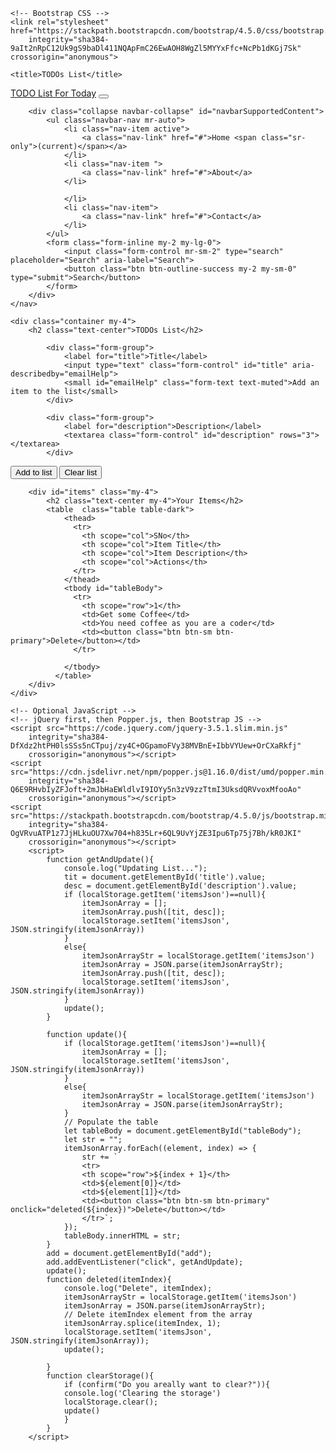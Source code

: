 <!doctype html>
<html lang="en">

<head>
    <!-- Required meta tags -->
    <meta charset="utf-8">
    <meta name="viewport" content="width=device-width, initial-scale=1, shrink-to-fit=no">

    <!-- Bootstrap CSS -->
    <link rel="stylesheet" href="https://stackpath.bootstrapcdn.com/bootstrap/4.5.0/css/bootstrap.min.css"
        integrity="sha384-9aIt2nRpC12Uk9gS9baDl411NQApFmC26EwAOH8WgZl5MYYxFfc+NcPb1dKGj7Sk" crossorigin="anonymous">

    <title>TODOs List</title>
</head>

<body>
    <nav class="navbar navbar-expand-lg navbar-dark bg-dark">
        <a class="navbar-brand" href="#">TODO List For Today</a>
        <button class="navbar-toggler" type="button" data-toggle="collapse" data-target="#navbarSupportedContent"
            aria-controls="navbarSupportedContent" aria-expanded="false" aria-label="Toggle navigation">
            <span class="navbar-toggler-icon"></span>
        </button>

        <div class="collapse navbar-collapse" id="navbarSupportedContent">
            <ul class="navbar-nav mr-auto">
                <li class="nav-item active">
                    <a class="nav-link" href="#">Home <span class="sr-only">(current)</span></a>
                </li>
                <li class="nav-item ">
                    <a class="nav-link" href="#">About</a>
                </li>
               
                </li>
                <li class="nav-item">
                    <a class="nav-link" href="#">Contact</a>
                </li>
            </ul>
            <form class="form-inline my-2 my-lg-0">
                <input class="form-control mr-sm-2" type="search" placeholder="Search" aria-label="Search">
                <button class="btn btn-outline-success my-2 my-sm-0" type="submit">Search</button>
            </form>
        </div>
    </nav>

    <div class="container my-4">
        <h2 class="text-center">TODOs List</h2>
         
            <div class="form-group">
                <label for="title">Title</label>
                <input type="text" class="form-control" id="title" aria-describedby="emailHelp">
                <small id="emailHelp" class="form-text text-muted">Add an item to the list</small>
            </div>

            <div class="form-group">
                <label for="description">Description</label>
                <textarea class="form-control" id="description" rows="3"></textarea>
            </div>
            
<div class="button text-center my-4">
            <button   id="add" class="btn btn-primary btn-lg ">Add to list</button>
            <button  id="clear" class="btn btn-primary btn-lg " onclick="clearStorage()">Clear list</button>
         </div>

        <div id="items" class="my-4">
            <h2 class="text-center my-4">Your Items</h2>
            <table  class="table table-dark">
                <thead>
                  <tr>
                    <th scope="col">SNo</th>
                    <th scope="col">Item Title</th>
                    <th scope="col">Item Description</th> 
                    <th scope="col">Actions</th> 
                  </tr>
                </thead>
                <tbody id="tableBody">
                  <tr>
                    <th scope="row">1</th>
                    <td>Get some Coffee</td>
                    <td>You need coffee as you are a coder</td> 
                    <td><button class="btn btn-sm btn-primary">Delete</button></td> 
                  </tr>
                  
                </tbody>
              </table>
        </div>
    </div>

    <!-- Optional JavaScript -->
    <!-- jQuery first, then Popper.js, then Bootstrap JS -->
    <script src="https://code.jquery.com/jquery-3.5.1.slim.min.js"
        integrity="sha384-DfXdz2htPH0lsSSs5nCTpuj/zy4C+OGpamoFVy38MVBnE+IbbVYUew+OrCXaRkfj"
        crossorigin="anonymous"></script>
    <script src="https://cdn.jsdelivr.net/npm/popper.js@1.16.0/dist/umd/popper.min.js"
        integrity="sha384-Q6E9RHvbIyZFJoft+2mJbHaEWldlvI9IOYy5n3zV9zzTtmI3UksdQRVvoxMfooAo"
        crossorigin="anonymous"></script>
    <script src="https://stackpath.bootstrapcdn.com/bootstrap/4.5.0/js/bootstrap.min.js"
        integrity="sha384-OgVRvuATP1z7JjHLkuOU7Xw704+h835Lr+6QL9UvYjZE3Ipu6Tp75j7Bh/kR0JKI"
        crossorigin="anonymous"></script>
        <script>
            function getAndUpdate(){
                console.log("Updating List...");
                tit = document.getElementById('title').value;
                desc = document.getElementById('description').value;
                if (localStorage.getItem('itemsJson')==null){
                    itemJsonArray = [];
                    itemJsonArray.push([tit, desc]);
                    localStorage.setItem('itemsJson', JSON.stringify(itemJsonArray))
                }
                else{
                    itemJsonArrayStr = localStorage.getItem('itemsJson')
                    itemJsonArray = JSON.parse(itemJsonArrayStr);
                    itemJsonArray.push([tit, desc]);
                    localStorage.setItem('itemsJson', JSON.stringify(itemJsonArray))
                }
                update();
            }

            function update(){
                if (localStorage.getItem('itemsJson')==null){
                    itemJsonArray = []; 
                    localStorage.setItem('itemsJson', JSON.stringify(itemJsonArray))
                } 
                else{
                    itemJsonArrayStr = localStorage.getItem('itemsJson')
                    itemJsonArray = JSON.parse(itemJsonArrayStr); 
                }
                // Populate the table
                let tableBody = document.getElementById("tableBody");
                let str = "";
                itemJsonArray.forEach((element, index) => {
                    str += `
                    <tr>
                    <th scope="row">${index + 1}</th>
                    <td>${element[0]}</td>
                    <td>${element[1]}</td> 
                    <td><button class="btn btn-sm btn-primary" onclick="deleted(${index})">Delete</button></td> 
                    </tr>`; 
                });
                tableBody.innerHTML = str;
            }
            add = document.getElementById("add");
            add.addEventListener("click", getAndUpdate);
            update();
            function deleted(itemIndex){
                console.log("Delete", itemIndex);
                itemJsonArrayStr = localStorage.getItem('itemsJson')
                itemJsonArray = JSON.parse(itemJsonArrayStr);
                // Delete itemIndex element from the array
                itemJsonArray.splice(itemIndex, 1);
                localStorage.setItem('itemsJson', JSON.stringify(itemJsonArray));
                update();

            }
            function clearStorage(){
                if (confirm("Do you areally want to clear?")){
                console.log('Clearing the storage')
                localStorage.clear();
                update()
                }
            }
        </script>
</body>

</html>
